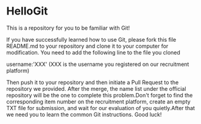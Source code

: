 # HelloGit
This is a repository for you to be familiar with Git!


If you have successfully learned how to use Git, please fork this file README.md to your repository and clone it to your computer for modification. You need to add the following line to the file you cloned

username:'XXX' (XXX is the username you registered on our recruitment platform)

Then push it to your repository and then initiate a Pull Request to the repository we provided. After the merge, the name list under the official repository will be the one to complete this problem.Don't forget to find the corresponding item number on the recruitment platform, create an empty TXT file for submission, and wait for our evaluation of you quietly.After that we need you to learn the common Git instructions. Good luck!
